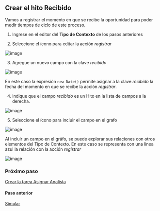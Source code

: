 ## Crear el hito Recibido
Vamos a registrar el momento en que se recibe la oportunidad para poder medir tiempos de ciclo de este proceso. 

1. Ingrese en el editor del **Tipo de Contexto** de los pasos anteriores

2. Seleccione el ícono para editar la acción *registrar*

![image](https://user-images.githubusercontent.com/44214222/118591037-1fece500-b769-11eb-836b-09b3a22c5167.png)

3. Agregue un nuevo campo con la clave *recibido*

![image](https://user-images.githubusercontent.com/44214222/118591135-4ca0fc80-b769-11eb-86f6-5a33a5441a06.png)

En este caso la expresión ```new Date()``` permite asignar a la clave *recibido* la fecha del momento en que se recibe la acción *registrar*. 

4. Indique que el campo *recibido* es un Hito en la lista de campos a la derecha. 

![image](https://user-images.githubusercontent.com/44214222/118591750-56772f80-b76a-11eb-83c6-26ea0618632a.png)

5. Seleccione el ícono para incluir el campo en el grafo

![image](https://user-images.githubusercontent.com/44214222/118591841-845c7400-b76a-11eb-84f6-3187ec4650a1.png)

Al incluir un campo en el gráfo, se puede explorar sus relaciones con otros elementos del Tipo de Contexto. En este caso se representa con una
linea azul la relación con la acción *registrar*

![image](https://user-images.githubusercontent.com/44214222/118591972-c7b6e280-b76a-11eb-8386-fe7bb3189bb4.png)

### Próximo paso
[Crear la tarea Asignar Analista](./nimflow-assignBusinessAnalyst.md)

#### Paso anterior
[Simular](./nimflow-simulate.md)
